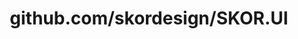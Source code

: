 ---
layout: post
title: github.com/skordesign/SKOR.UI
categories: link
tags: [انگلیسی, برنامه‌نویسی]
---